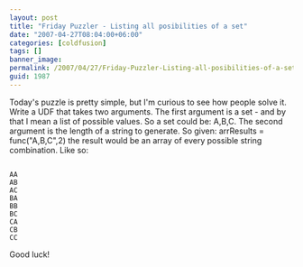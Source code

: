 ```yaml
---
layout: post
title: "Friday Puzzler - Listing all posibilities of a set"
date: "2007-04-27T08:04:00+06:00"
categories: [coldfusion]
tags: []
banner_image: 
permalink: /2007/04/27/Friday-Puzzler-Listing-all-posibilities-of-a-set
guid: 1987
---
```


Today's puzzle is pretty simple, but I'm curious to see how people solve it. Write a UDF that takes two arguments. The first argument is a set - and by that I mean a list of possible values. So a set could be: A,B,C. The second argument is the length of a string to generate. So given: arrResults = func("A,B,C",2) the result would be an array of every possible string combination. Like so:

<code>
AA
AB
AC
BA
BB
BC
CA
CB
CC
</code>

Good luck!